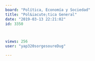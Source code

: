 ```yaml
---
board: "Política, Economía y Sociedad"
title: "Pol&iacute;tica General"
date: "2019-03-13 22:21:02"
id: 3350



views: 256
user: "yap320sorgesoureDug"

---
```


